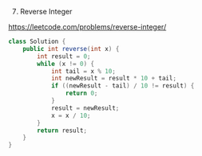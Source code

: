 7. Reverse Integer

https://leetcode.com/problems/reverse-integer/

```Java
class Solution {
    public int reverse(int x) {
        int result = 0;
        while (x != 0) {
            int tail = x % 10;
            int newResult = result * 10 + tail;
            if ((newResult - tail) / 10 != result) {
                return 0;
            }
            result = newResult;
            x = x / 10;
        }
        return result;
    }
}
```